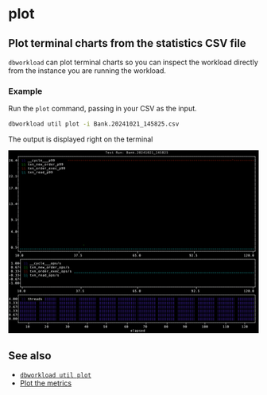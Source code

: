 # plot

## Plot terminal charts from the statistics CSV file

`dbworkload` can plot terminal charts so you can inspect the workload directly from the instance
you are running the workload.

### Example

Run the `plot` command, passing in your CSV as the input.

```bash
dbworkload util plot -i Bank.20241021_145825.csv 
```

The output is displayed right on the terminal

![plot](../../getting_started/media/plot.png)

## See also

- [`dbworkload util plot`](../../docs/cli.md#dbworkload-util-plot)
- [Plot the metrics](../../getting_started/7.md)
